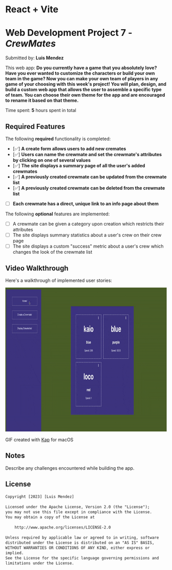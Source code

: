 # React + Vite

# Web Development Project 7 - *CrewMates*

Submitted by: **Luis Mendez**

This web app: **Do you currently have a game that you absolutely love? Have you ever wanted to customize the characters or build your own team in the game? Now you can make your own team of players in any game of your choosing with this week's project! You will plan, design, and build a custom web app that allows the user to assemble a specific type of team. You can choose their own theme for the app and are encouraged to rename it based on that theme.**

Time spent: **5** hours spent in total

## Required Features

The following **required** functionality is completed:

- [✅] **A create form allows users to add new cremates**
- [✅] **Users can name the crewmate and set the crewmate's attributes by clicking on one of several values**
- [✅] **The site displays a summary page of all the user's added crewmates**
- [✅] **A previously created crewmate can be updated from the crewmate list**
- [✅] **A previously created crewmate can be deleted from the crewmate list**
- [ ] **Each crewmate has a direct, unique link to an info page about them**

The following **optional** features are implemented:

- [ ] A crewmate can be given a category upon creation which restricts their attributes
- [ ] The site displays summary statistics about a user's crew on their crew page 
- [ ] The site displays a custom "success" metric about a user's crew which changes the look of the crewmate list

## Video Walkthrough

Here's a walkthrough of implemented user stories:

<img text-align="center" src='/web102_project7_result.gif' title='Video Walkthrough' width='' alt='Video Walkthrough' width="300" height="450"/>

<!-- Replace this with whatever GIF tool you used! -->
GIF created with 
[Kap](https://getkap.co/) for macOS

## Notes

Describe any challenges encountered while building the app.

## License

    Copyright [2023] [Luis Mendez]

    Licensed under the Apache License, Version 2.0 (the "License");
    you may not use this file except in compliance with the License.
    You may obtain a copy of the License at

        http://www.apache.org/licenses/LICENSE-2.0

    Unless required by applicable law or agreed to in writing, software
    distributed under the License is distributed on an "AS IS" BASIS,
    WITHOUT WARRANTIES OR CONDITIONS OF ANY KIND, either express or implied.
    See the License for the specific language governing permissions and
    limitations under the License.

